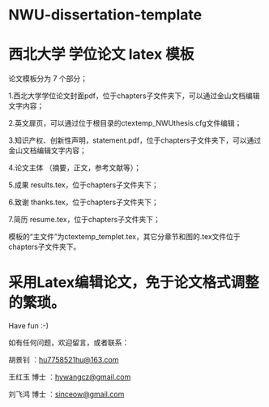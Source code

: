 # NWU-dissertation-template

# 西北大学 学位论文 latex 模板

论文模板分为 7 个部分；

1.西北大学学位论文封面pdf，位于chapters子文件夹下，可以通过金山文档编辑文字内容；

2.英文扉页，可以通过位于根目录的ctextemp_NWUthesis.cfg文件编辑；

3.知识产权、创新性声明，statement.pdf，位于chapters子文件夹下，可以通过金山文档编辑文字内容；

4.论文主体 （摘要，正文，参考文献等）；

5.成果 results.tex，位于chapters子文件夹下；

6.致谢 thanks.tex，位于chapters子文件夹下；

7.简历 resume.tex，位于chapters子文件夹下；

模板的“主文件”为ctextemp_templet.tex，其它分章节和图的.tex文件位于chapters子文件夹下。

# 采用Latex编辑论文，免于论文格式调整的繁琐。

Have fun   :-)

如有任何问题，欢迎留言，或者联系：

胡景钊      ：hu7758521hu@163.com

王红玉 博士 ：hywangcz@gmail.com

刘飞鸿 博士 ：sinceow@gmail.com
